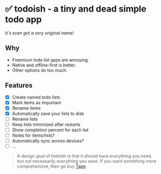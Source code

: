 # ✅ todoish - a tiny and dead simple todo app

*It's even got a very original name!*

## Why
- Freemium todo list apps are annoying.
- Native and offline-first is better.
- Other options do too much.

## Features
- [x] Create named todo lists
- [x] Mark items as important
- [x] Rename items
- [x] Automatically save your lists to disk
- [ ] Rename lists
- [ ] Keep lists minimized after restarts
- [ ] Show completion percent for each list
- [ ] Notes for items/lists?
- [ ] Automatically sync across devices?
- [ ] ...

> A design goal of todoish is that it should have everything you need, but not necessarily everything you want. If you want something more comprehensive, then go buy [Tape](https://aeriform.itch.io/tape).